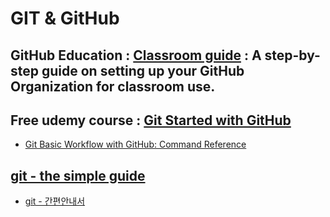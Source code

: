 # GIT & GitHub

## GitHub Education : [Classroom guide](https://education.github.com/guide) : A step-by-step guide on setting up your GitHub Organization for classroom use.

## Free udemy course : [Git Started with GitHub](https://www.udemy.com/git-started-with-github/learn/#/)

- [Git Basic Workflow with GitHub: Command Reference](https://www.udemy.com/git-started-with-github/learn/#/lecture/2919116) 

## [git - the simple guide](https://rogerdudler.github.io/git-guide/index.html)

- [git - 간편안내서](https://rogerdudler.github.io/git-guide/index.ko.html)
